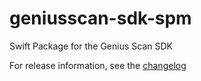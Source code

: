 # geniusscan-sdk-spm
Swift Package for the Genius Scan SDK

For release information, see the [changelog](https://geniusscansdk.com/docs/changelog/)
